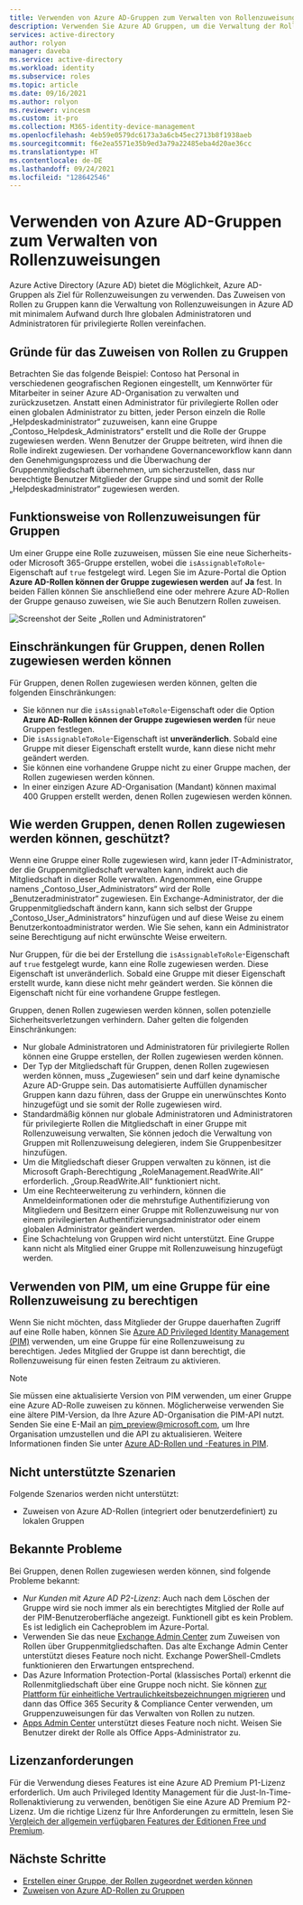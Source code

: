 ```yaml
---
title: Verwenden von Azure AD-Gruppen zum Verwalten von Rollenzuweisungen – Azure Active Directory
description: Verwenden Sie Azure AD Gruppen, um die Verwaltung der Rollenzuweisung in Azure Active Directory zu vereinfachen.
services: active-directory
author: rolyon
manager: daveba
ms.service: active-directory
ms.workload: identity
ms.subservice: roles
ms.topic: article
ms.date: 09/16/2021
ms.author: rolyon
ms.reviewer: vincesm
ms.custom: it-pro
ms.collection: M365-identity-device-management
ms.openlocfilehash: 4eb59e0579dc6173a3a6cb45ec2713b8f1938aeb
ms.sourcegitcommit: f6e2ea5571e35b9ed3a79a22485eba4d20ae36cc
ms.translationtype: HT
ms.contentlocale: de-DE
ms.lasthandoff: 09/24/2021
ms.locfileid: "128642546"
---
```

# <a name="use-azure-ad-groups-to-manage-role-assignments"></a>Verwenden von Azure AD-Gruppen zum Verwalten von Rollenzuweisungen

Azure Active Directory (Azure AD) bietet die Möglichkeit, Azure AD-Gruppen als Ziel für Rollenzuweisungen zu verwenden. Das Zuweisen von Rollen zu Gruppen kann die Verwaltung von Rollenzuweisungen in Azure AD mit minimalem Aufwand durch Ihre globalen Administratoren und Administratoren für privilegierte Rollen vereinfachen.

## <a name="why-assign-roles-to-groups"></a>Gründe für das Zuweisen von Rollen zu Gruppen

Betrachten Sie das folgende Beispiel: Contoso hat Personal in verschiedenen geografischen Regionen eingestellt, um Kennwörter für Mitarbeiter in seiner Azure AD-Organisation zu verwalten und zurückzusetzen. Anstatt einen Administrator für privilegierte Rollen oder einen globalen Administrator zu bitten, jeder Person einzeln die Rolle „Helpdeskadministrator“ zuzuweisen, kann eine Gruppe „Contoso_Helpdesk_Administrators“ erstellt und die Rolle der Gruppe zugewiesen werden. Wenn Benutzer der Gruppe beitreten, wird ihnen die Rolle indirekt zugewiesen. Der vorhandene Governanceworkflow kann dann den Genehmigungsprozess und die Überwachung der Gruppenmitgliedschaft übernehmen, um sicherzustellen, dass nur berechtigte Benutzer Mitglieder der Gruppe sind und somit der Rolle „Helpdeskadministrator“ zugewiesen werden.

## <a name="how-role-assignments-to-groups-work"></a>Funktionsweise von Rollenzuweisungen für Gruppen

Um einer Gruppe eine Rolle zuzuweisen, müssen Sie eine neue Sicherheits- oder Microsoft 365-Gruppe erstellen, wobei die `isAssignableToRole`-Eigenschaft auf `true` festgelegt wird. Legen Sie im Azure-Portal die Option **Azure AD-Rollen können der Gruppe zugewiesen werden** auf **Ja** fest. In beiden Fällen können Sie anschließend eine oder mehrere Azure AD-Rollen der Gruppe genauso zuweisen, wie Sie auch Benutzern Rollen zuweisen.

![Screenshot der Seite „Rollen und Administratoren“](./media/groups-concept/role-assignable-group.png)

## <a name="restrictions-for-role-assignable-groups"></a>Einschränkungen für Gruppen, denen Rollen zugewiesen werden können

Für Gruppen, denen Rollen zugewiesen werden können, gelten die folgenden Einschränkungen:

- Sie können nur die `isAssignableToRole`-Eigenschaft oder die Option **Azure AD-Rollen können der Gruppe zugewiesen werden** für neue Gruppen festlegen.
- Die `isAssignableToRole`-Eigenschaft ist **unveränderlich**. Sobald eine Gruppe mit dieser Eigenschaft erstellt wurde, kann diese nicht mehr geändert werden.
- Sie können eine vorhandene Gruppe nicht zu einer Gruppe machen, der Rollen zugewiesen werden können.
- In einer einzigen Azure AD-Organisation (Mandant) können maximal 400 Gruppen erstellt werden, denen Rollen zugewiesen werden können.

## <a name="how-are-role-assignable-groups-protected"></a>Wie werden Gruppen, denen Rollen zugewiesen werden können, geschützt?

Wenn eine Gruppe einer Rolle zugewiesen wird, kann jeder IT-Administrator, der die Gruppenmitgliedschaft verwalten kann, indirekt auch die Mitgliedschaft in dieser Rolle verwalten. Angenommen, eine Gruppe namens „Contoso_User_Administrators“ wird der Rolle „Benutzeradministrator“ zugewiesen. Ein Exchange-Administrator, der die Gruppenmitgliedschaft ändern kann, kann sich selbst der Gruppe „Contoso_User_Administrators“ hinzufügen und auf diese Weise zu einem Benutzerkontoadministrator werden. Wie Sie sehen, kann ein Administrator seine Berechtigung auf nicht erwünschte Weise erweitern.

Nur Gruppen, für die bei der Erstellung die `isAssignableToRole`-Eigenschaft auf `true` festgelegt wurde, kann eine Rolle zugewiesen werden. Diese Eigenschaft ist unveränderlich. Sobald eine Gruppe mit dieser Eigenschaft erstellt wurde, kann diese nicht mehr geändert werden. Sie können die Eigenschaft nicht für eine vorhandene Gruppe festlegen.

Gruppen, denen Rollen zugewiesen werden können, sollen potenzielle Sicherheitsverletzungen verhindern. Daher gelten die folgenden Einschränkungen:

- Nur globale Administratoren und Administratoren für privilegierte Rollen können eine Gruppe erstellen, der Rollen zugewiesen werden können.
- Der Typ der Mitgliedschaft für Gruppen, denen Rollen zugewiesen werden können, muss „Zugewiesen“ sein und darf keine dynamische Azure AD-Gruppe sein. Das automatisierte Auffüllen dynamischer Gruppen kann dazu führen, dass der Gruppe ein unerwünschtes Konto hinzugefügt und sie somit der Rolle zugewiesen wird.
- Standardmäßig können nur globale Administratoren und Administratoren für privilegierte Rollen die Mitgliedschaft in einer Gruppe mit Rollenzuweisung verwalten, Sie können jedoch die Verwaltung von Gruppen mit Rollenzuweisung delegieren, indem Sie Gruppenbesitzer hinzufügen.
- Um die Mitgliedschaft dieser Gruppen verwalten zu können, ist die Microsoft Graph-Berechtigung „RoleManagement.ReadWrite.All“ erforderlich. „Group.ReadWrite.All“ funktioniert nicht.
- Um eine Rechteerweiterung zu verhindern, können die Anmeldeinformationen oder die mehrstufige Authentifizierung von Mitgliedern und Besitzern einer Gruppe mit Rollenzuweisung nur von einem privilegierten Authentifizierungsadministrator oder einem globalen Administrator geändert werden.
- Eine Schachtelung von Gruppen wird nicht unterstützt. Eine Gruppe kann nicht als Mitglied einer Gruppe mit Rollenzuweisung hinzugefügt werden.

## <a name="use-pim-to-make-a-group-eligible-for-a-role-assignment"></a>Verwenden von PIM, um eine Gruppe für eine Rollenzuweisung zu berechtigen

Wenn Sie nicht möchten, dass Mitglieder der Gruppe dauerhaften Zugriff auf eine Rolle haben, können Sie [Azure AD Privileged Identity Management (PIM)](../privileged-identity-management/pim-configure.md) verwenden, um eine Gruppe für eine Rollenzuweisung zu berechtigen. Jedes Mitglied der Gruppe ist dann berechtigt, die Rollenzuweisung für einen festen Zeitraum zu aktivieren.

> [!Note]
> Sie müssen eine aktualisierte Version von PIM verwenden, um einer Gruppe eine Azure AD-Rolle zuweisen zu können. Möglicherweise verwenden Sie eine ältere PIM-Version, da Ihre Azure AD-Organisation die PIM-API nutzt. Senden Sie eine E-Mail an pim_preview@microsoft.com, um Ihre Organisation umzustellen und die API zu aktualisieren. Weitere Informationen finden Sie unter [Azure AD-Rollen und -Features in PIM](../privileged-identity-management/pim-configure.md).

## <a name="scenarios-not-supported"></a>Nicht unterstützte Szenarien

Folgende Szenarios werden nicht unterstützt:  

- Zuweisen von Azure AD-Rollen (integriert oder benutzerdefiniert) zu lokalen Gruppen

## <a name="known-issues"></a>Bekannte Probleme

Bei Gruppen, denen Rollen zugewiesen werden können, sind folgende Probleme bekannt:

- *Nur Kunden mit Azure AD P2-Lizenz*: Auch nach dem Löschen der Gruppe wird sie noch immer als ein berechtigtes Mitglied der Rolle auf der PIM-Benutzeroberfläche angezeigt. Funktionell gibt es kein Problem. Es ist lediglich ein Cacheproblem im Azure-Portal.  
- Verwenden Sie das neue [Exchange Admin Center](https://admin.exchange.microsoft.com/) zum Zuweisen von Rollen über Gruppenmitgliedschaften. Das alte Exchange Admin Center unterstützt dieses Feature noch nicht. Exchange PowerShell-Cmdlets funktionieren den Erwartungen entsprechend.
- Das Azure Information Protection-Portal (klassisches Portal) erkennt die Rollenmitgliedschaft über eine Gruppe noch nicht. Sie können [zur Plattform für einheitliche Vertraulichkeitsbezeichnungen migrieren](/azure/information-protection/configure-policy-migrate-labels) und dann das Office 365 Security & Compliance Center verwenden, um Gruppenzuweisungen für das Verwalten von Rollen zu nutzen.
- [Apps Admin Center](https://config.office.com/) unterstützt dieses Feature noch nicht. Weisen Sie Benutzer direkt der Rolle als Office Apps-Administrator zu.

## <a name="license-requirements"></a>Lizenzanforderungen

Für die Verwendung dieses Features ist eine Azure AD Premium P1-Lizenz erforderlich. Um auch Privileged Identity Management für die Just-In-Time-Rollenaktivierung zu verwenden, benötigen Sie eine Azure AD Premium P2-Lizenz. Um die richtige Lizenz für Ihre Anforderungen zu ermitteln, lesen Sie [Vergleich der allgemein verfügbaren Features der Editionen Free und Premium](https://www.microsoft.com/security/business/identity-access-management/azure-ad-pricing).

## <a name="next-steps"></a>Nächste Schritte

- [Erstellen einer Gruppe, der Rollen zugeordnet werden können](groups-create-eligible.md)
- [Zuweisen von Azure AD-Rollen zu Gruppen](groups-assign-role.md)
